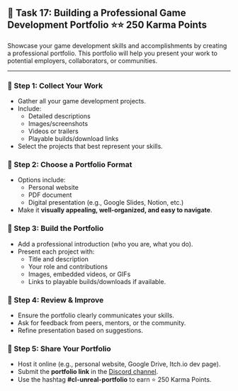 ## 📑 Task 17: Building a Professional Game Development Portfolio ⭐⭐ 250 Karma Points  

Showcase your game development skills and accomplishments by creating a professional portfolio. This portfolio will help you present your work to potential employers, collaborators, or communities.  

---

### 📌 Step 1: Collect Your Work  
- Gather all your game development projects.  
- Include:  
  - Detailed descriptions  
  - Images/screenshots  
  - Videos or trailers  
  - Playable builds/download links  
- Select the projects that best represent your skills.  

### 📌 Step 2: Choose a Portfolio Format  
- Options include:  
  - Personal website  
  - PDF document  
  - Digital presentation (e.g., Google Slides, Notion, etc.)  
- Make it **visually appealing, well-organized, and easy to navigate**.  

### 📌 Step 3: Build the Portfolio  
- Add a professional introduction (who you are, what you do).  
- Present each project with:  
  - Title and description  
  - Your role and contributions  
  - Images, embedded videos, or GIFs  
  - Links to playable builds/downloads if available.  

### 📌 Step 4: Review & Improve  
- Ensure the portfolio clearly communicates your skills.  
- Ask for feedback from peers, mentors, or the community.  
- Refine presentation based on suggestions.  

### 📌 Step 5: Share Your Portfolio  
- Host it online (e.g., personal website, Google Drive, Itch.io dev page).  
- Submit the **portfolio link** in the [Discord channel](https://discord.com/channels/771670169691881483/1315007911449071706).  
- Use the hashtag **#cl-unreal-portfolio** to earn ⭐ 250 Karma Points.
